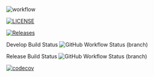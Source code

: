 ![workflow](https://github.com/yamone17/DevOps_Team8/actions/workflows/main.yml/badge.svg)

[![LICENSE](https://img.shields.io/github/license/yamone17/DevOps_Team8.svg?style=flat-square)](https://github.com/yamone17/DevOps_Team8/blob/master/LICENSE)

[![Releases](https://img.shields.io/github/release/yamone17/DevOps_Team8/all.svg?style=flat-square)](https://github.com/yamone17/DevOps_Team8/releases)

Develop Build Status
![GitHub Workflow Status (branch)](https://img.shields.io/github/actions/workflow/status/yamone17/DevOps_Team8/main.yml?branch=develop)

Release Build Status
![GitHub Workflow Status (branch)](https://img.shields.io/github/actions/workflow/status/yamone17/DevOps_Team8/main.yml?branch=release)

[![codecov](https://codecov.io/gh/yamone17/DevOps_Team8/branch/master/graph/badge.svg)](https://github.com/yamone17/DevOps_Team8/)
